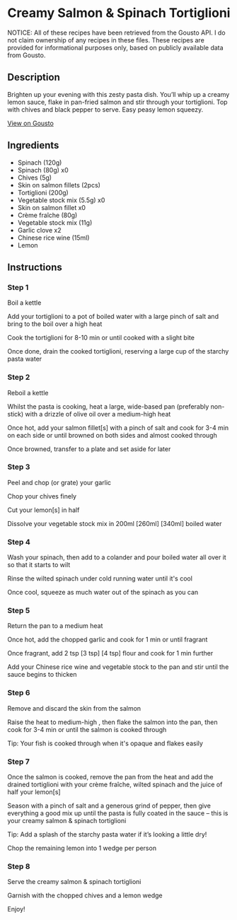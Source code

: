 # Creamy Salmon & Spinach Tortiglioni

NOTICE: All of these recipes have been retrieved from the Gousto API. I do not claim ownership of any recipes in these files. These recipes are provided for informational purposes only, based on publicly available data from Gousto.

## Description

Brighten up your evening with this zesty pasta dish. You’ll whip up a creamy lemon sauce, flake in pan-fried salmon and stir through your tortiglioni. Top with chives and black pepper to serve. Easy peasy lemon squeezy.

[View on Gousto](https://www.gousto.co.uk/recipes/cookbook/creamy-salmon-spinach-fusilloni)

## Ingredients

- Spinach (120g)
- Spinach (80g) x0
- Chives (5g)
- Skin on salmon fillets (2pcs)
- Tortiglioni (200g)
- Vegetable stock mix (5.5g) x0
- Skin on salmon fillet x0
- Crème fraîche (80g)
- Vegetable stock mix (11g)
- Garlic clove x2
- Chinese rice wine (15ml)
- Lemon

## Instructions


### Step 1

Boil a kettle

Add your tortiglioni to a pot of boiled water with a large pinch of salt and bring to the boil over a high heat

Cook the tortiglioni for 8-10 min or until cooked with a slight bite

Once done, drain the cooked tortiglioni, reserving a large cup of the starchy pasta water


### Step 2

Reboil a kettle

Whilst the pasta is cooking, heat a large, wide-based pan (preferably non-stick) with a drizzle of olive oil over a medium-high heat

Once hot, add your salmon fillet[s] with a pinch of salt and cook for 3-4 min on each side or until browned on both sides and almost cooked through

Once browned, transfer to a plate and set aside for later


### Step 3

Peel and chop (or grate) your garlic

Chop your chives finely

Cut your lemon[s] in half

Dissolve your vegetable stock mix in 200ml <span class="text-purple">[260ml]</span> <span class="text-danger">[340ml]</span> boiled water


### Step 4

Wash your spinach, then add to a colander and pour boiled water all over it so that it starts to wilt

Rinse the wilted spinach under cold running water until it's cool

Once cool, squeeze as much water out of the spinach as you can


### Step 5

Return the pan to a medium heat

Once hot, add the chopped garlic and cook for 1 min or until fragrant

Once fragrant, add 2 tsp <span class="text-purple">[3 tsp]</span> <span class="text-danger">[4 tsp]</span> flour and cook for 1 min further

Add your Chinese rice wine and vegetable stock to the pan and stir until the sauce begins to thicken


### Step 6

Remove and discard the skin from the salmon

Raise the heat to medium-high , then flake the salmon into the pan, then cook for 3-4 min or until the salmon is cooked through

Tip: Your fish is cooked through when it's opaque and flakes easily


### Step 7

Once the salmon is cooked, remove the pan from the heat and add the drained tortiglioni with your crème fraîche, wilted spinach and the juice of half your lemon[s]

Season with a pinch of salt and a generous grind of pepper, then give everything a good mix up until the pasta is fully coated in the sauce – this is your creamy salmon & spinach tortiglioni

Tip: Add a splash of the starchy pasta water if it’s looking a little dry!

Chop the remaining lemon into 1 wedge per person

### Step 8

Serve the creamy salmon & spinach tortiglioni

Garnish with the chopped chives and a lemon wedge

Enjoy!

